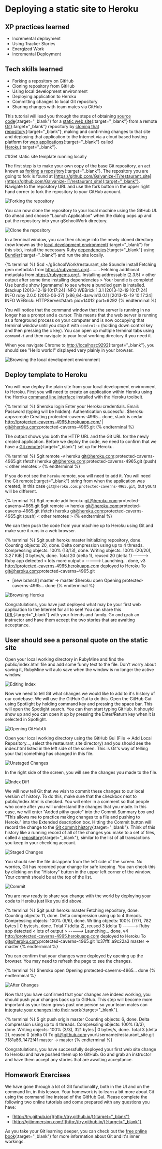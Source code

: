 # Deploying a static site to Heroku

## XP practices learned
* Incremental deployment
* Using Tracker Stories
* Energized Work
* Incremental Deployment

## Tech skills learned
* Forking a repository on GitHub
* Cloning repository from GitHub
* Using local development environment
* Deploying application to Heroku
* Committing changes to local Git repository
* Sharing changes with team mates via GitHub

This tutorial will lead you through the steps of obtaining [source code](http://en.wikipedia.org/wiki/Source_code){:target="_blank"} for a [static web site](http://en.wikipedia.org/wiki/Static_web_page){:target="_blank"} from a remote [Git](http://git-scm.com/book/en/Getting-Started){:target="_blank"} repository by [cloning that repository](http://git-scm.com/book/en/Git-Basics-Getting-a-Git-Repository){:target="_blank"}, making and confirming changes to that site and deploying that application to the Internet via a cloud based hosting platform for [web applications](http://en.wikipedia.org/wiki/Web_application){:target="_blank"} called [Heroku](https://www.heroku.com/){:target="_blank"}.

##<a name="localEnvironment"></a>Get static site template running locally

The first step is to make your own copy of the base Git repository, an act known
as [forking a repository](https://help.github.com/articles/fork-a-repo){:target="_blank"}. The repository you are going to fork
is found at [https://github.com/Galvanize-IT/restaurant_site](https://github.com/Galvanize-IT/restaurant_site){:target="_blank"}.
Navigate to the repository URL and use the fork button in the upper right hand corner to fork the repository
to your GitHub account.

![Forking the repository](/images/staticSiteDeploy/forkRepository.png)

You can now clone the repository to your local machine using the GitHub UI. Go ahead and choose "Launch Application"
when the dialog pops up and put the repository into your gSchoolWork directory.

![Clone the repository](/images/staticSiteDeploy/cloneRepository.png)

In a terminal window, you can then change into the newly cloned directory
(now known as the [local development environment](http://www.agiledata.org/essays/sandboxes.html){:target="_blank"} for this site), install the necessary Ruby [dependencies](http://en.wikipedia.org/wiki/Dependency_(computer_science)){:target="_blank"} using [Bundler](http://bundler.io/){:target="_blank"} and run the site locally.

{% terminal %}
$cd ~/gSchoolWork/restaurant_site
$bundle install
Fetching gem metadata from https://rubygems.org/.........
Fetching additional metadata from https://rubygems.org/..
Installing addressable (2.3.5)
< other output after some time installing dependencies >
Your bundle is complete!
Use bundle show [gemname] to see where a bundled gem is installed.
$rackup
[2013-12-19 10:17:24] INFO  WEBrick 1.3.1
[2013-12-19 10:17:24] INFO  ruby 2.0.0 (2013-06-27) [x86_64-darwin13.0.1]
[2013-12-19 10:17:24] INFO  WEBrick::HTTPServer#start: pid=14012 port=9292
{% endterminal %}

You will notice that the command window that the server is running in no longer has a prompt and a cursor. This means that the web server is running as a foreground process on your computer and is now occupying that terminal window until you stop it with `control-c` (holding down control key and then pressing the c key). You can open up multiple terminal tabs using `command-t` and then navigate to your
local working directory if you need it.

When you navigate Chrome to [http://localhost:9292](http://localhost:9292){:target="_blank"}, you should see "Hello world!" displayed very plainly in your browser.

![Browsing the local development environment](/images/staticSiteDeploy/runningLocally.png)

## <a name="deploy"></a>Deploy template to Heroku
You will now deploy the plain site from your local development environment to Heroku. First you will need to create an application within Heroku using the Heroku [command line interface](http://en.wikipedia.org/wiki/Command-line_interface) installed with the Heroku toolbelt.

{% terminal %}
$heroku login
Enter your Heroku credentials.
Email: <the email you signed up to Heroku with>
Password (typing will be hidden): 
Authentication successful.
$heroku apps:create
Creating protected-caverns-4965... done, stack is cedar
http://protected-caverns-4965.herokuapp.com/ | git@heroku.com:protected-caverns-4965.git
{% endterminal %}

The output shows you both the HTTP URL and the Git URL for the newly created application. Before we deploy the code, we need to confirm
that we have a [Git remote](http://git-scm.com/book/en/Git-Basics-Working-with-Remotes){:target="_blank"} set up for Heroku.

{% terminal %}
$git remote -v
heroku	git@heroku.com:protected-caverns-4965.git (fetch)
heroku	git@heroku.com:protected-caverns-4965.git (push)
< other remotes >
{% endterminal %}

If you do not see the `heroku` remote, you will need to add it. You will need the [Git remote](http://git-scm.com/book/ch4-1.html#The-Git-Protocol){:target="_blank"} string
from when the application was created, in this case `git@heroku.com:protected-caverns-4965.git`, but yours
will be different.

{% terminal %}
$git remote add heroku git@heroku.com:protected-caverns-4965.git
$git remote -v
heroku	git@heroku.com:protected-caverns-4965.git (fetch)
heroku	git@heroku.com:protected-caverns-4965.git (push)
< other remotes >
{% endterminal %}

We can then push the code from your machine up to Heroku using Git and make sure it runs in a web browser.

{% terminal %}
$git push heroku master
Initializing repository, done.
Counting objects: 20, done.
Delta compression using up to 4 threads.
Compressing objects: 100% (13/13), done.
Writing objects: 100% (20/20), 3.27 KiB | 0 bytes/s, done.
Total 20 (delta 1), reused 20 (delta 1)
-----> Ruby app detected
< lots more output >
-----> Launching... done, v3
       http://protected-caverns-4965.herokuapp.com deployed to Heroku
To git@heroku.com:protected-caverns-4965.git
 * [new branch]      master -> master
$heroku open
Opening protected-caverns-4965... done
{% endterminal %}


![Browsing Heroku](/images/staticSiteDeploy/runningOnHeroku.png)

Congratulations, you have just deployed what may be your first web application to the Internet for all to see! You can share this [URL](http://en.wikipedia.org/wiki/Uniform_resource_locator){:target="_blank"} with your friends and family.
Go and grab an instructor and have them accept the two stories that are awaiting acceptance.

## <a name="personalQuote"></a>User should see a personal quote on the static site
Open your local working directory in RubyMine and find the public/index.html file and add some funny text to the file. Don't worry about saving it, RubyMine will auto save when the window is no longer the active window.

![Editing Index](/images/staticSiteDeploy/editingIndex.png)

Now we need to tell Git what changes we would like to add to it's history of our codebase. We will use the GitHub Gui to do this.
Open the GitHub Gui using Spotlight by holding command key and pressing the space bar. This will open the Spotlight search. You can then start typing GitHub.
It shouyld show up and you can open it up by pressing the Enter/Return key when it is selected in Spotlight.

![Opening GitHubUi](/images/staticSiteDeploy/openGitHubGui.png)

Open your local working directory using the GitHub Gui (File -> Add Local Repository..., select the restaurant_site directory) and you should see the index.html listed in the left side of the screen. This is Git's way of telling your that something has changed in this file.

![Unstaged Changes](/images/staticSiteDeploy/unstagedChanges.png)

In the right side of the screen, you will see the changes you made to the file.

![Index Diff](/images/staticSiteDeploy/indexDiff.png)

We will now tell Git that we wish to commit these changes to our local version of history. To do this, make sure that
the checkbox next to public/index.html is checked. You will enter in a comment so that people who come after you will understand
the changes that you made. In this case, we will enter "Added pithy quote" into the Commit Summary box and
"This allows me to practice making changes to a file and pushing to Heroku" into the Extended description box.
Hitting the Commit button will record the change to the [Git commit history](http://git-scm.com/book/en/Git-Basics-Viewing-the-Commit-History){:target="_blank"}. Think of this history like a running record of all of the changes you make to a set of files, called a [repository](http://en.wikipedia.org/wiki/Repository_(version_control)){:target="_blank"}, similar to the list of all transactions you keep in your checking account.

![Staged Changes](/images/staticSiteDeploy/commitChanges.png)

You should see the file disappear from the left side of the screen. No worries, Git has recorded your change for safe keeping. You can check this by clicking on the "History" button in the upper left corner of the window.
Your commit should be at the top of the list.

![Commit](/images/staticSiteDeploy/commitDetails.png)

You are now ready to share you change with the world by deploying your code to Heroku just like you did above.

{% terminal %}
$git push heroku master
Fetching repository, done.
Counting objects: 11, done.
Delta compression using up to 4 threads.
Compressing objects: 100% (6/6), done.
Writing objects: 100% (7/7), 782 bytes | 0 bytes/s, done.
Total 7 (delta 2), reused 3 (delta 1)
-----> Ruby app detected
< lots of output >
-----> Launching... done, v4
       http://protected-caverns-4965.herokuapp.com deployed to Heroku
To git@heroku.com:protected-caverns-4965.git
   1c37fff..a9c22a3  master -> master
{% endterminal %}

You can confirm that your changes were deployed by opening up the browser. You may need to refresh the page to see the changes.

{% terminal %}
$heroku open
Opening protected-caverns-4965... done
{% endterminal %}

![After Changes](/images/staticSiteDeploy/afterChangesBrowser.png)

Now that you have confirmed that your changes are indeed working, you should push your changes back up to GitHub. This step will
become more important as your team grows past one person so your team mates can [integrate your changes into their work](http://git-scm.com/book/en/Distributed-Git-Distributed-Workflows){:target="_blank"}.

{% terminal %}
$ git push origin master
Counting objects: 6, done.
Delta compression using up to 4 threads.
Compressing objects: 100% (3/3), done.
Writing objects: 100% (3/3), 321 bytes | 0 bytes/s, done.
Total 3 (delta 2), reused 0 (delta 0)
To git@github.com:yourUsername/restaurant_site.git
   7181a86..1472f4f  master -> master
{% endterminal %}

Congratulations, you have successfully deployed your first web site change to Heroku and have pushed them up to GitHub.
Go and grab an instructor and have them accept any stories that are awaiting acceptance.

## Homework Exercises

We have gone through a lot of Git functionality, both in the UI and on the command lin, in this lesson.
Your homework is to learn a bit more about Git using the command line instead of
the GitHub Gui. Please complete the following two online tutorials and come
prepared with any questions you have:

* [http://try.github.io/](http://try.github.io/){:target="_blank"}
* [http://gitimmersion.com/](http://try.github.io/){:target="_blank"}

As you take your Git learning deeper, you can check out the [free online book](http://git-scm.com/book){:target="_blank"} for
more information about Git and it's inner workings.